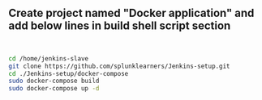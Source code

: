 ## Create project named "Docker application" and add below lines in build shell script section 
```sh


cd /home/jenkins-slave
git clone https://github.com/splunklearners/Jenkins-setup.git
cd ./Jenkins-setup/docker-compose
sudo docker-compose build
sudo docker-compose up -d



```



